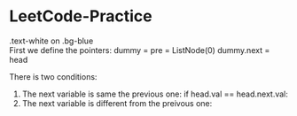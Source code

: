 # LeetCode-Practice
<div class="text-white bg-blue mb-2">
  .text-white on .bg-blue
</div>
First we define the pointers:
    dummy = pre = ListNode(0)
    dummy.next = head

There is two conditions:
1. The next variable is same the previous one:
    if head.val == head.next.val:
2. The next variable is different from the preivous one:
    